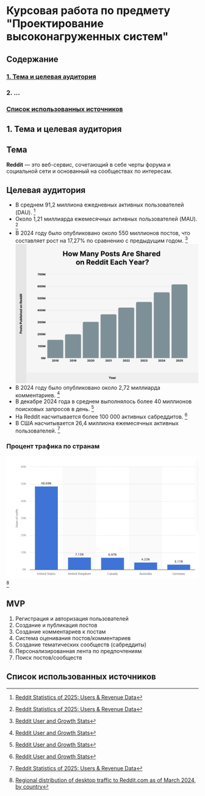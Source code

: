 # Курсовая работа по предмету "Проектирование высоконагруженных систем"

## Содержание
### [1. Тема и целевая аудитория](#first)
### 2. ...
### [Список использованных источников](#sources)

<a name="first"></a>
## 1. Тема и целевая аудитория

## Тема
  **Reddit** — это веб-сервис, сочетающий в себе черты форума и социальной сети и основанный на сообществах по интересам.

## Целевая аудитория
  - В среднем 91,2 миллиона ежедневных активных пользователей (DAU). [^2]
  - Около 1,21 миллиарда ежемесячных активных пользователей (MAU). [^2]
  - В 2024 году было опубликовано около 550 миллионов постов, что составляет рост на 17,27% по сравнению с предыдущим годом. [^3]
  ![Countries stats](/assets/posts-stat.png)
  - В 2024 году было опубликовано около 2,72 миллиарда комментариев. [^3]
  - В декабре 2024 года в среднем выполнялось более 40 миллионов поисковых запросов в день. [^3]
  - На Reddit насчитывается более 100 000 активных сабреддитов. [^3]
  - В США насчитывается 26,4 миллиона ежемесячных активных пользователей. [^2]

  ### Процент трафика по странам
  ![Countries stats](/assets/countries-stat.png) [^1]

## MVP
  1. Регистрация и авторизация пользователей
  2. Создание и публикация постов 
  3. Создание комментариев к постам
  4. Система оценивания постов/комментариев
  5. Создание тематических сообществ (сабреддиты)
  6. Персонализированная лента по предпочтениям
  7. Поиск постов/сообществ

<a name="sources"></a>
## Список использованных источников

[^1]: [Regional distribution of desktop traffic to Reddit.com as of March 2024, by country](https://www.statista.com/statistics/325144/reddit-global-active-user-distribution/)
[^2]: [Reddit Statistics of 2025: Users & Revenue Data](https://www.demandsage.com/reddit-statistics/)
[^3]: [Reddit User and Growth Stats](https://backlinko.com/reddit-users)
